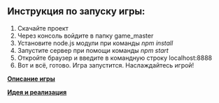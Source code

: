 
## Инструкция по запуску игры:
1. Скачайте проект
2. Через консоль войдите в папку game_master
3. Установите node.js модули при  команды *npm install*
4. Запустите сервер при помощи команды *npm start*
5. Откройте браузер и введите в командную строку localhost:8888
6. Вот и всё, готово. Игра запустится. Наслаждайтесь игрой!

**[Описание игры](Docs/README.md)**

**[Идея и реализация](Docs/ReadmeAbout.md)**

